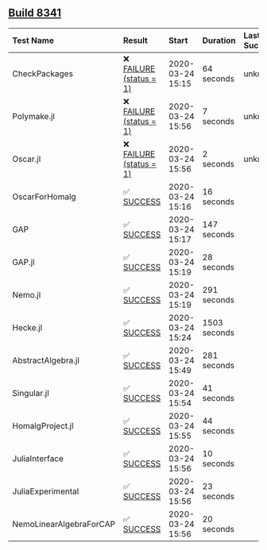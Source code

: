 ## [Build 8341](https://oscarci.mathematik.uni-kl.de/job/oscar/8341/)

| Test Name    | Result | Start | Duration | Last Success |
|:-------------|:-------|:------|:---------|:-------------|
| CheckPackages | ❌ [FAILURE (status = 1)](https://oscarci.mathematik.uni-kl.de/job/oscar/8341/artifact/logs/build-8341/CheckPackages.log) | 2020-03-24 15:15 | 64 seconds | unknown |
| Polymake.jl | ❌ [FAILURE (status = 1)](https://oscarci.mathematik.uni-kl.de/job/oscar/8341/artifact/logs/build-8341/Polymake.jl.log) | 2020-03-24 15:56 | 7 seconds | unknown |
| Oscar.jl | ❌ [FAILURE (status = 1)](https://oscarci.mathematik.uni-kl.de/job/oscar/8341/artifact/logs/build-8341/Oscar.jl.log) | 2020-03-24 15:56 | 2 seconds | unknown |
| OscarForHomalg | ✅ [SUCCESS](https://oscarci.mathematik.uni-kl.de/job/oscar/8341/artifact/logs/build-8341/OscarForHomalg.log) | 2020-03-24 15:16 | 16 seconds |  |
| GAP | ✅ [SUCCESS](https://oscarci.mathematik.uni-kl.de/job/oscar/8341/artifact/logs/build-8341/GAP.log) | 2020-03-24 15:17 | 147 seconds |  |
| GAP.jl | ✅ [SUCCESS](https://oscarci.mathematik.uni-kl.de/job/oscar/8341/artifact/logs/build-8341/GAP.jl.log) | 2020-03-24 15:19 | 28 seconds |  |
| Nemo.jl | ✅ [SUCCESS](https://oscarci.mathematik.uni-kl.de/job/oscar/8341/artifact/logs/build-8341/Nemo.jl.log) | 2020-03-24 15:19 | 291 seconds |  |
| Hecke.jl | ✅ [SUCCESS](https://oscarci.mathematik.uni-kl.de/job/oscar/8341/artifact/logs/build-8341/Hecke.jl.log) | 2020-03-24 15:24 | 1503 seconds |  |
| AbstractAlgebra.jl | ✅ [SUCCESS](https://oscarci.mathematik.uni-kl.de/job/oscar/8341/artifact/logs/build-8341/AbstractAlgebra.jl.log) | 2020-03-24 15:49 | 281 seconds |  |
| Singular.jl | ✅ [SUCCESS](https://oscarci.mathematik.uni-kl.de/job/oscar/8341/artifact/logs/build-8341/Singular.jl.log) | 2020-03-24 15:54 | 41 seconds |  |
| HomalgProject.jl | ✅ [SUCCESS](https://oscarci.mathematik.uni-kl.de/job/oscar/8341/artifact/logs/build-8341/HomalgProject.jl.log) | 2020-03-24 15:55 | 44 seconds |  |
| JuliaInterface | ✅ [SUCCESS](https://oscarci.mathematik.uni-kl.de/job/oscar/8341/artifact/logs/build-8341/JuliaInterface.log) | 2020-03-24 15:56 | 10 seconds |  |
| JuliaExperimental | ✅ [SUCCESS](https://oscarci.mathematik.uni-kl.de/job/oscar/8341/artifact/logs/build-8341/JuliaExperimental.log) | 2020-03-24 15:56 | 23 seconds |  |
| NemoLinearAlgebraForCAP | ✅ [SUCCESS](https://oscarci.mathematik.uni-kl.de/job/oscar/8341/artifact/logs/build-8341/NemoLinearAlgebraForCAP.log) | 2020-03-24 15:56 | 20 seconds |  |
